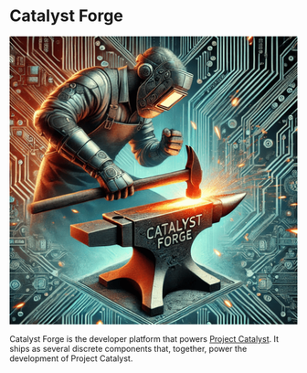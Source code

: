 # Catalyst Forge

<p align="center">
  <img src="logo.png" />
</p>

Catalyst Forge is the developer platform that powers [Project Catalyst](https://projectcatalyst.io/).
It ships as several discrete components that, together, power the development of Project Catalyst.